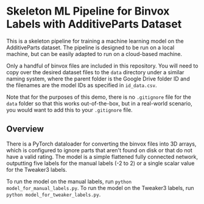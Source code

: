 # Skeleton ML Pipeline for Binvox Labels with AdditiveParts Dataset

This is a skeleton pipeline for training a machine learning model on the AdditiveParts dataset. The pipeline is designed to be run on a local machine, but can be easily adapted to run on a cloud-based machine.

Only a handful of binvox files are included in this repository. You will need to copy over the desired dataset files to the `data` directory under a similar naming system, where the parent folder is the Google Drive folder ID and the filenames are the model IDs as specified in `id_data.csv`.

Note that for the purposes of this demo, there is no `.gitignore` file for the `data` folder so that this works out-of-the-box, but in a real-world scenario, you would want to add this to your `.gitignore` file.

## Overview

There is a PyTorch dataloader for converting the binvox files into 3D arrays, which is configured to ignore parts that aren't found on disk or that do not have a valid rating. The model is a simple flattened fully connected network, outputting five labels for the manual labels (-2 to 2) or a single scalar value for the Tweaker3 labels.

To run the model on the manual labels, run `python model_for_manual_labels.py`. To run the model on the Tweaker3 labels, run `python model_for_tweaker_labels.py`.